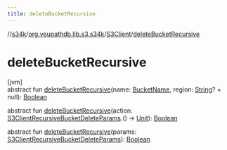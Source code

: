```yaml
---
title: deleteBucketRecursive
---
```

//[s34k](../../../index.html)/[org.veupathdb.lib.s3.s34k](../index.html)/[S3Client](index.html)/[deleteBucketRecursive](delete-bucket-recursive.html)



# deleteBucketRecursive



[jvm]\
abstract fun [deleteBucketRecursive](delete-bucket-recursive.html)(name: [BucketName](../../org.veupathdb.lib.s3.s34k.fields/-bucket-name/index.html), region: [String](https://kotlinlang.org/api/latest/jvm/stdlib/kotlin/-string/index.html)? = null): [Boolean](https://kotlinlang.org/api/latest/jvm/stdlib/kotlin/-boolean/index.html)

abstract fun [deleteBucketRecursive](delete-bucket-recursive.html)(action: [S3ClientRecursiveBucketDeleteParams](../../org.veupathdb.lib.s3.s34k.requests.bucket.recursive/-s3-client-recursive-bucket-delete-params/index.html).() -&gt; [Unit](https://kotlinlang.org/api/latest/jvm/stdlib/kotlin/-unit/index.html)): [Boolean](https://kotlinlang.org/api/latest/jvm/stdlib/kotlin/-boolean/index.html)

abstract fun [deleteBucketRecursive](delete-bucket-recursive.html)(params: [S3ClientRecursiveBucketDeleteParams](../../org.veupathdb.lib.s3.s34k.requests.bucket.recursive/-s3-client-recursive-bucket-delete-params/index.html)): [Boolean](https://kotlinlang.org/api/latest/jvm/stdlib/kotlin/-boolean/index.html)




